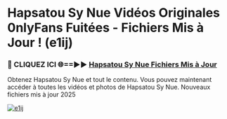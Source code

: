 # Hapsatou Sy Nue Vidéos Originales 0nlyFans Fuitées - Fichiers Mis à Jour ! (e1ij)

<h3>🔴 CLIQUEZ ICI 🌐==►► <a href="https://tinyurl.com/2pmr4ezf" rel="nofollow">Hapsatou Sy Nue Fichiers Mis à Jour</a></h3>

Obtenez Hapsatou Sy Nue et tout le contenu. Vous pouvez maintenant accéder à toutes les vidéos et photos de Hapsatou Sy Nue. Nouveaux fichiers mis à jour 2025

[![e1ij](https://i.imgur.com/6SNvagu.gif)](https://tinyurl.com/2pmr4ezf)
